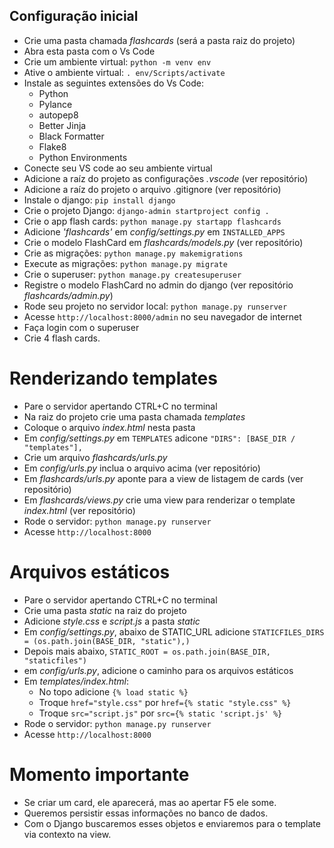 ## Configuração inicial

- Crie uma pasta chamada *flashcards* (será a pasta raiz do projeto)
- Abra esta pasta com o Vs Code
- Crie um ambiente virtual: `python -m venv env`
- Ative o ambiente virtual: `. env/Scripts/activate`
- Instale as seguintes extensões do Vs Code:
    - Python
    - Pylance
    - autopep8
    - Better Jinja
    - Black Formatter
    - Flake8
    - Python Environments
- Conecte seu VS code ao seu ambiente virtual
- Adicione a raíz do projeto as configurações *.vscode* (ver repositório)
- Adicione a raíz do projeto o arquivo .gitignore (ver repositório)
- Instale o django: `pip install django`
- Crie o projeto Django: `django-admin startproject config .`
- Crie o app flash cards: `python manage.py startapp flashcards`
- Adicione *'flashcards'* em *config/settings.py* em `INSTALLED_APPS`
- Crie o modelo FlashCard em *flashcards/models.py* (ver repositório)
- Crie as migrações: `python manage.py makemigrations`
- Execute as migrações: `python manage.py migrate`
- Crie o superuser: `python manage.py createsuperuser`
- Registre o modelo FlashCard no admin do django (ver repositório *flashcards/admin.py*)
- Rode seu projeto no servidor local: `python manage.py runserver`
- Acesse `http://localhost:8000/admin` no seu navegador de internet
- Faça login com o superuser
- Crie 4 flash cards.

# Renderizando templates

- Pare o servidor apertando CTRL+C no terminal
- Na raiz do projeto crie uma pasta chamada *templates*
- Coloque o arquivo *index.html* nesta pasta
- Em *config/settings.py* em `TEMPLATES` adicone `"DIRS": [BASE_DIR / "templates"],`
- Crie um arquivo *flashcards/urls.py*
- Em *config/urls.py* inclua o arquivo acima (ver repositório)
- Em *flashcards/urls.py* aponte para a view de listagem de cards (ver repositório)
- Em *flashcards/views.py* crie uma view para renderizar o template *index.html* (ver repositório)
- Rode o servidor: `python manage.py runserver`
- Acesse `http://localhost:8000`

# Arquivos estáticos

- Pare o servidor apertando CTRL+C no terminal
- Crie uma pasta *static* na raiz do projeto
- Adicione *style.css* e *script.js* a pasta *static*
- Em *config/settings.py*, abaixo de STATIC_URL adicione `STATICFILES_DIRS = (os.path.join(BASE_DIR, "static"),)`
- Depois mais abaixo, `STATIC_ROOT = os.path.join(BASE_DIR, "staticfiles")`
- em *config/urls.py*, adicione o caminho para os arquivos estáticos
- Em *templates/index.html*:
    - No topo adicione `{% load static %}`
    - Troque `href="style.css"` por `href={% static "style.css" %}`
    - Troque `src="script.js"` por `src={% static 'script.js' %}`
- Rode o servidor: `python manage.py runserver`
- Acesse `http://localhost:8000`

# Momento importante

- Se criar um card, ele aparecerá, mas ao apertar F5 ele some. 
- Queremos persistir essas informações no banco de dados.
- Com o Django buscaremos esses objetos e enviaremos para o template via contexto na view.